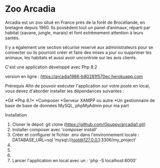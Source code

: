 # Zoo Arcadia
Arcadia est un zoo situé en France près de la forêt de Brocéliande, en bretagne depuis 1960. Ils possèdent tout un panel d’animaux, réparti par habitat (savane, jungle, marais) et font extrêmement attention à leurs santés. 

Il y a également une section sécurisé reservé aux administrateurs pour se connecter ou ils pourront créer et faire des mises a jour ou supprimer les animaux, les habitats et aussi avoir uncontrole sur les avis clients. 

C'est une application développé avec Php 8.2

version en ligne : https://arcadia1986-b80281f570ec.herokuapp.com

Prérequis
Afin de pouvoir exécuter l'application sur votre poste en local, vous devez d'aborder installer les dépendances suivantes :

*Git
*Php 8.1+
*Composer
*Serveur XAMPP ou autre
*Un gestionnaire de base de base de données MySQL, phpMyAdmin pour ma part

Installation

1. Cloner le dépot: git clone (https://github.com/Gpuppy/arcadia1.git)
2. Installer composer avec 'composer install'
3. Créer et configurer le fichier .env dans l'environnement locale :
   DATABASE_URL=sql ‘mysql://root@127.0.0.1:3306/my_project’
4.  
6. 
7. 
8. Lancer l'application en local avec un : 'php -S localhost:8000'
